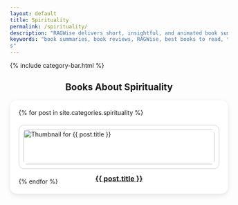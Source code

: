 ```yaml
---
layout: default
title: Spirituality
permalink: /spirituality/
description: "RAGWise delivers short, insightful, and animated book summaries on money, mindset, relationships, spirituality, and personal growth—designed to make life-changing ideas easy to understand and apply."
keywords: "book summaries, book reviews, RAGWise, best books to read, top book recommendations, book insights, personal development books, self-help book summaries, psychology book summaries, finance book summaries
s"
---
```

{% include category-bar.html %}



<h2 style="text-align: center;">Books About Spirituality</h2>

<div style="
  background-color: white;
  padding: 20px;
  border-radius: 16px;
  box-shadow: 0 4px 12px rgba(0,0,0,0.1);
  margin: 0 auto 20px auto;
  width: 100%;
  box-sizing: border-box;
">
    <div style="
    display: grid;
    grid-template-columns: repeat(auto-fit, minmax(250px, 1fr));
    gap: 20px;
  ">
    {% for post in site.categories.spirituality %}
      <!-- Post preview box -->
      <div style="border: 1px solid #ccc; border-radius: 12px; padding: 10px;">
        <a href="{{ post.url | relative_url }}">
          <img src="{{ post.image }}" alt="Thumbnail for {{ post.title }}" style="width: 100%; border-radius: 8px;">
          <h3 style="text-align: center;">{{ post.title }}</h3>
        </a>
      </div>
    {% endfor %}
  </div>
</div>
